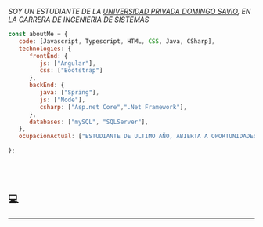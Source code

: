 
<p><em>SOY UN ESTUDIANTE DE LA <a href="https://www.upds.edu.bo/">UNIVERSIDAD PRIVADA DOMINGO SAVIO</a>, EN LA CARRERA DE INGENIERIA DE SISTEMAS</br>
</em></p>


```javascript
const aboutMe = {
   code: [Javascript, Typescript, HTML, CSS, Java, CSharp],
   technologies: {
      frontEnd: {
         js: ["Angular"],
         css: ["Bootstrap"]
      },
      backEnd: {
         java: ["Spring"],
         js: ["Node"],
         csharp: ["Asp.net Core",".Net Framework"],
      },
      databases: ["mySQL", "SQLServer"],
   },
   ocupacionActual: ["ESTUDIANTE DE ULTIMO AÑO, ABIERTA A OPORTUNIDADES LABORALES"],

};
```
</br></br>
<h2>💻</h2>

---

